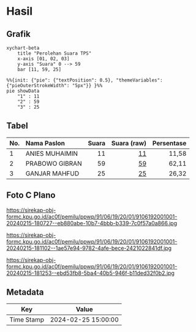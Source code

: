 # Hasil

## Grafik

```mermaid
xychart-beta
    title "Perolehan Suara TPS"
    x-axis [01, 02, 03]
    y-axis "Suara" 0 --> 59
    bar [11, 59, 25]
```

```mermaid
%%{init: {"pie": {"textPosition": 0.5}, "themeVariables": {"pieOuterStrokeWidth": "5px"}} }%%
pie showData
    "1" : 11
    "2" : 59
    "3" : 25
```

## Tabel

| No. | Nama Paslon    | Suara | Suara (raw) | Persentase |
|:--- |:-------------- | -----:| -----------:| ----------:|
| 1   | ANIES MUHAIMIN | 11    | [11][p-1]   | 11,58      |
| 2   | PRABOWO GIBRAN | 59    | [59][p-2]   | 62,11      |
| 3   | GANJAR MAHFUD  | 25    | [25][p-3]   | 26,32      |


[p-1]: https://github.com/gigit-pemilu/pemilu-2024-91-papua/blob/main/pilpres/hitung-suara/sub/91-papua/sub/06-biak-numfor/sub/19-aimando-padaido/sub/2001-mios-mangguandi/sub/001-tps/sub/paslon-1.txt
[p-2]: https://github.com/gigit-pemilu/pemilu-2024-91-papua/blob/main/pilpres/hitung-suara/sub/91-papua/sub/06-biak-numfor/sub/19-aimando-padaido/sub/2001-mios-mangguandi/sub/001-tps/sub/paslon-2.txt
[p-3]: https://github.com/gigit-pemilu/pemilu-2024-91-papua/blob/main/pilpres/hitung-suara/sub/91-papua/sub/06-biak-numfor/sub/19-aimando-padaido/sub/2001-mios-mangguandi/sub/001-tps/sub/paslon-3.txt

## Foto C Plano

https://sirekap-obj-formc.kpu.go.id/ac0f/pemilu/ppwp/91/06/19/20/01/9106192001001-20240215-180727--eb880abe-10b7-4bbb-b339-7c0f57a0a866.jpg

https://sirekap-obj-formc.kpu.go.id/ac0f/pemilu/ppwp/91/06/19/20/01/9106192001001-20240215-181102--1ae57e94-9782-4afe-bece-2421022841df.jpg

https://sirekap-obj-formc.kpu.go.id/ac0f/pemilu/ppwp/91/06/19/20/01/9106192001001-20240215-181253--ebd53fb8-5ba4-40b5-946f-b11ded32f0b2.jpg


## Metadata

| Key        | Value               |
| ---------- | ------------------- |
| Time Stamp | 2024-02-25 15:00:00 |



